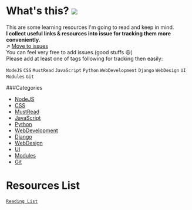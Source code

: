 What's this? ![](https://img.shields.io/badge/Keep-Learning-green.svg?style=social)  
==
This are some learning resources I'm going to read and keep in mind.  
**I collect useful links & resources into issue for tracking them more conveniently.**      
:arrow_upper_right: [Move to issues](https://github.com/lockys/Learning/issues)  
You can feel very free to add issues.(good stuffs :smiley:)  
Please add at least one of tags following for tracking then easily:  

`NodeJS` `CSS` `MustRead` `JavaScript` `Python` `WebDevelopment` `Django` `WebDesign` `UI` `Modules` `Git`

###Categories
- [NodeJS](https://github.com/lockys/Learning/labels/NodeJS)
- [CSS](https://github.com/lockys/Learning/labels/CSS)
- [MustRead](https://github.com/lockys/Learning/labels/MustRead)
- [JavaScript](https://github.com/lockys/Learning/labels/JavaScript)
- [Python](https://github.com/lockys/Learning/labels/Python)
- [WebDevelopment](https://github.com/lockys/Learning/labels/WebDevelopment)
- [Django](https://github.com/lockys/Learning/labels/Django)
- [WebDesign](https://github.com/lockys/Learning/labels/WebDesign)
- [UI](https://github.com/lockys/Learning/labels/UI)
- [Modules](https://github.com/lockys/Learning/labels/Modules)
- [Git](https://github.com/lockys/Learning/labels/git)

Resources List
==
[`Reading List`](https://github.com/lockys/Learning/blob/master/resource-list.md)

